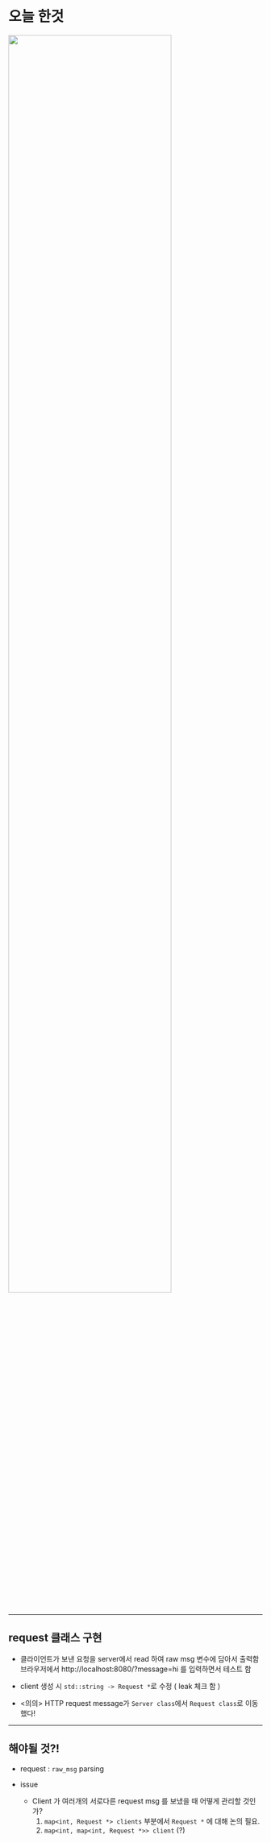 # 오늘 한것
<p alignt="center"> <img src="https://user-images.githubusercontent.com/85930183/230856253-efe93407-63a8-464c-9054-d343aa335ea3.png"  width="80%">
</p>

***
## request 클래스 구현

- 클라이언트가 보낸 요청을 server에서 read 하여 raw msg 변수에 담아서 출력함
브라우저에서 http://localhost:8080/?message=hi 를 입력하면서 테스트 함
- client 생성 시 `std::string -> Request *`로 수정 ( leak 체크 함 )

- <의의> HTTP request message가 `Server class`에서 `Request class`로 이동했다!

***
## 해야될 것?!

- request : `raw_msg` parsing

- issue 
    - Client 가 여러개의 서로다른 request msg 를 보냈을 때 어떻게 관리할 것인가?
        1. `map<int, Request *> clients` 부분에서 `Request *` 에 대해 논의 필요.   
	    2. `map<int, map<int, Request *>> client` (?)